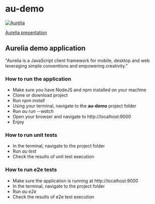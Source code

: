 # au-demo

[![Aurelia](http://editor.ivee.tech/svc/data/ivusers/public@ivee.tech/images/main-logo.svg)](http://aurelia.io/)

[Aurelia presentation](http://editor.ivee.tech/#/viewer?d=1&fn=aurelia.json)

## Aurelia demo application
"Aurelia is a JavaScript client framework for mobile, desktop and web leveraging simple conventions and empowering creativity."

### How to run the application
+ Make sure you have NodeJS and npm installed on your machine 
+ Clone or download project
+ Run *npm install* 
+ Using your terminal, navigate to the **au-demo** project folder 
+ Run *au run --watch*
+ Open your browser and navigate to http://localhost:9000 
+ Enjoy

### How to run unit tests
+ In the terminal, navigate to the project folder
+ Run *au test*
+ Check the results of unit test execution

### How to run e2e tests
+ Make sure the application is running at http://localhost:9000
+ In the terminal, navigate to the project folder
+ Run *au e2e*
+ Check the results of e2e test execution


